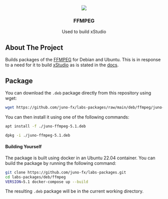 <br />
<p align="center">
    <img src="https://avatars.githubusercontent.com/u/9037579?v=4"/>
    <h3 align="center">FFMPEG</h3>
    <p align="center">
        Used to build xStudio
    </p>
</p>

## About The Project

Builds packages of the [FFMPEG](https://ffmpeg.org/ffmpeg.html) for Debian and Ubuntu. 
This is in response to a need for it to build [xStudio](https://github.com/AcademySoftwareFoundation/xstudio) as is stated in the
[docs](https://github.com/AcademySoftwareFoundation/xstudio/blob/main/docs/build_guides/ubuntu_22_04.md#ffmpeg).

## Package

You can download the `.deb` package directly from this repository using wget:

```bash
wget https://github.com/juno-fx/labs-packages/raw/main/deb/ffmpeg/juno-ffmpeg-5.1.deb
```

You can then install it using one of the following commands:
```bash
apt install -f ./juno-ffmpeg-5.1.deb
```

```bash
dpkg -i ./juno-ffmpeg-5.1.deb
```

#### Building Yourself
The package is built using docker in an Ubuntu 22.04 container. You can build the package by running the following 
command:

```bash
git clone https://github.com/juno-fx/labs-packages.git
cd labs-packages/deb/ffmpeg
VERSION=5.1 docker-compose up --build
```

The resulting `.deb` package will be in the current working directory.
